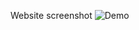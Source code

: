 Website screenshot
![Demo](https://github.com/Arturianez/RescueCats/assets/131924313/623eb9f7-5f39-42fa-bdb2-8ccecae15b8e)

